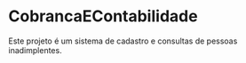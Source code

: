 # CobrancaEContabilidade
Este projeto é um sistema de cadastro e consultas de pessoas inadimplentes.
